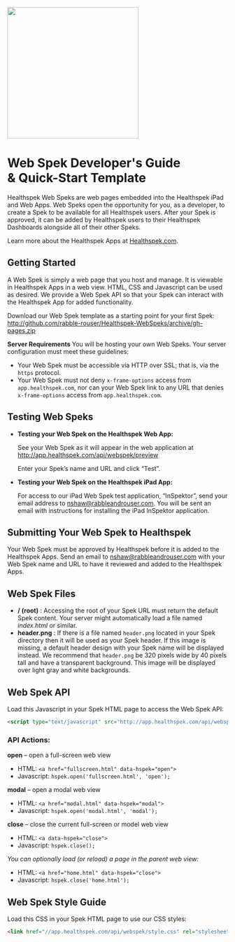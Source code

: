[<img src="http://rabble-rouser.github.io/Healthspek-WebSpeks/template/header.png" width="300">](http://www.healthspek.com)
# Web Spek Developer's Guide <br/> & Quick-Start Template

Healthspek Web Speks are web pages embedded into the Healthspek iPad and Web Apps.  Web Speks open the opportunity for you, as a developer, to create a Spek to be available for all Healthspek users.  After your Spek is approved, it can be added by Healthspek users to their Healthspek Dashboards alongside all of their other Speks.

Learn more about the Healthspek Apps at [Healthspek.com](http://www.healthspek.com/).

## Getting Started

A Web Spek is simply a web page that you host and manage.  It is viewable in Healthspek Apps in a web view.  HTML, CSS and Javascript can be used as desired.  We provide a Web Spek API so that your Spek can interact with the Healthspek App for added functionality.

Download our Web Spek template as a starting point for your first Spek: http://github.com/rabble-rouser/Healthspek-WebSpeks/archive/gh-pages.zip

**Server Requirements**
You will be hosting your own Web Speks.  Your server configuration must meet these guidelines:
- Your Web Spek must be accessible via HTTP over SSL; that is, via the `https` protocol.
- Your Web Spek must not deny `x-frame-options` access from `app.healthspek.com`, nor can your Web Spek link to any URL that denies `x-frame-options` access from `app.healthspek.com`.


## Testing Web Speks

- **Testing your Web Spek on the Healthspek Web App:**

    See your Web Spek as it will appear in the web application at http://app.healthspek.com/api/webspek/preview

    Enter your Spek’s name and URL and click “Test”.

- **Testing your Web Spek on the Healthspek iPad App:**

    For access to our iPad Web Spek test application, “InSpektor”, send your email address to [nshaw@rabbleandrouser.com](mailto:nshaw@rabbleandrouser.com?subject=Web%20Spek%20TestFlight%20Request).  You will be sent an email with instructions for installing the iPad InSpektor application.


## Submitting Your Web Spek to Healthspek

Your Web Spek must be approved by Healthspek before it is added to the Healthspek Apps.  Send an email to [nshaw@rabbleandrouser.com](mailto:nshaw@rabbleandrouser.com?subject=Web%20Spek%20Submission) with your Web Spek name and URL to have it reviewed and added to the Healthspek Apps.


## Web Spek Files

- **/ (root)** : Accessing the root of your Spek URL must return the default Spek content.  Your server might automatically load a file named *index.html* or similar.
- **header.png** : If there is a file named `header.png` located in your Spek directory then it will be used as your Spek header.  If this image is missing, a default header design with your Spek name will be displayed instead.  We recommend that `header.png` be 320 pixels wide by 40 pixels tall and have a transparent background.  This image will be displayed over light gray and white backgrounds.


## Web Spek API

Load this Javascript in your Spek HTML page to access the Web Spek API:
```html
<script type="text/javascript" src="http://app.healthspek.com/api/webspek/">
```

### API Actions:

**open** – open a full-screen web view
- HTML: `<a href="fullscreen.html" data-hspek="open">`
- Javascript: `hspek.open('fullscreen.html', 'open');`

**modal** – open a modal web view
- HTML: `<a href="modal.html" data-hspek="modal">`
- Javascript: `hspek.open('modal.html', 'modal');`

**close** – close the current full-screen or model web view
- HTML: `<a data-hspek="close">`
- Javascript: `hspek.close();`

_You can optionally load (or reload) a page in the parent web view:_
- HTML: `<a href="home.html" data-hspek="close">`
- Javascript: `hspek.close('home.html');`


## Web Spek Style Guide

Load this CSS in your Spek HTML page to use our CSS styles:
```html
<link href="//app.healthspek.com/api/webspek/style.css" rel="stylesheet" type="text/css">
```
